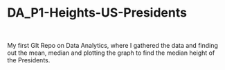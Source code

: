 # DA_P1-Heights-US-Presidents
<br>

My first GIt Repo on Data Analytics, where I gathered the data and finding out the mean, median and plotting the graph to find the median height of the Presidents.
